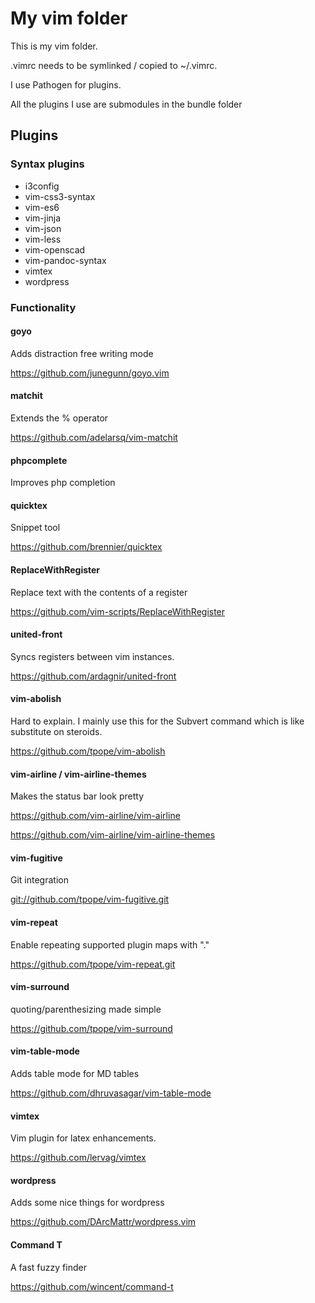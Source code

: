 My vim folder
=============
This is my vim folder.

.vimrc needs to be symlinked / copied to ~/.vimrc.

I use Pathogen for plugins.

All the plugins I use are submodules in the bundle folder

## Plugins

### Syntax plugins

* i3config
* vim-css3-syntax
* vim-es6
* vim-jinja
* vim-json
* vim-less
* vim-openscad
* vim-pandoc-syntax
* vimtex
* wordpress

### Functionality

#### goyo

Adds distraction free writing mode

<https://github.com/junegunn/goyo.vim>

#### matchit

Extends the % operator

<https://github.com/adelarsq/vim-matchit>

#### phpcomplete

Improves php completion

#### quicktex

Snippet tool

<https://github.com/brennier/quicktex>

#### ReplaceWithRegister

Replace text with the contents of a register

<https://github.com/vim-scripts/ReplaceWithRegister>

#### united-front

Syncs registers between vim instances.

<https://github.com/ardagnir/united-front>

#### vim-abolish

Hard to explain. I mainly use this for the Subvert command which is like substitute on steroids.

<https://github.com/tpope/vim-abolish>

#### vim-airline / vim-airline-themes

Makes the status bar look pretty

<https://github.com/vim-airline/vim-airline>

<https://github.com/vim-airline/vim-airline-themes>

#### vim-fugitive

Git integration

<git://github.com/tpope/vim-fugitive.git>

#### vim-repeat

Enable repeating supported plugin maps with "."

<https://github.com/tpope/vim-repeat.git>

#### vim-surround

quoting/parenthesizing made simple

<https://github.com/tpope/vim-surround>

#### vim-table-mode

Adds table mode for MD tables

<https://github.com/dhruvasagar/vim-table-mode>

#### vimtex

Vim plugin for latex enhancements.

<https://github.com/lervag/vimtex>

#### wordpress

Adds some nice things for wordpress

<https://github.com/DArcMattr/wordpress.vim>

#### Command T

A fast fuzzy finder

<https://github.com/wincent/command-t>

